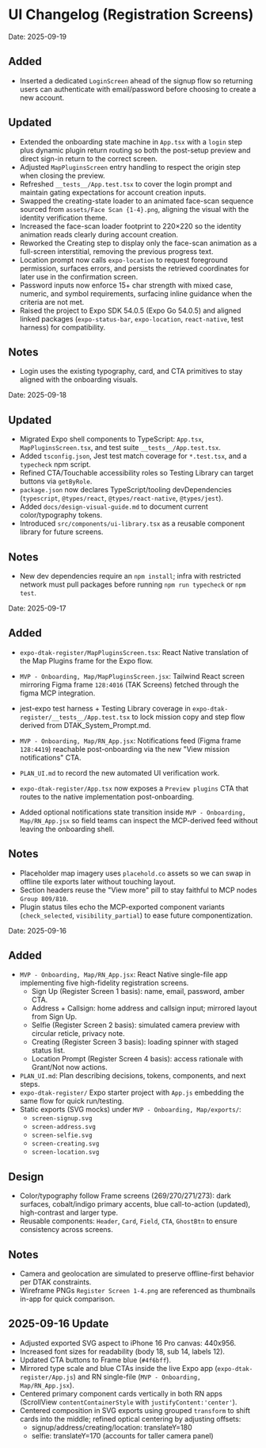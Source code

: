 # UI Changelog (Registration Screens)

Date: 2025-09-19

## Added
- Inserted a dedicated `LoginScreen` ahead of the signup flow so returning users can authenticate with email/password before choosing to create a new account.

## Updated
- Extended the onboarding state machine in `App.tsx` with a `login` step plus dynamic plugin return routing so both the post-setup preview and direct sign-in return to the correct screen.
- Adjusted `MapPluginsScreen` entry handling to respect the origin step when closing the preview.
- Refreshed `__tests__/App.test.tsx` to cover the login prompt and maintain gating expectations for account creation inputs.
- Swapped the creating-state loader to an animated face-scan sequence sourced from `assets/Face Scan {1-4}.png`, aligning the visual with the identity verification theme.
- Increased the face-scan loader footprint to 220×220 so the identity animation reads clearly during account creation.
- Reworked the Creating step to display only the face-scan animation as a full-screen interstitial, removing the previous progress text.
- Location prompt now calls `expo-location` to request foreground permission, surfaces errors, and persists the retrieved coordinates for later use in the confirmation screen.
- Password inputs now enforce 15+ char strength with mixed case, numeric, and symbol requirements, surfacing inline guidance when the criteria are not met.
- Raised the project to Expo SDK 54.0.5 (Expo Go 54.0.5) and aligned linked packages (`expo-status-bar`, `expo-location`, `react-native`, test harness) for compatibility.

## Notes
- Login uses the existing typography, card, and CTA primitives to stay aligned with the onboarding visuals.

Date: 2025-09-18

## Updated
- Migrated Expo shell components to TypeScript: `App.tsx`, `MapPluginsScreen.tsx`, and test suite `__tests__/App.test.tsx`.
- Added `tsconfig.json`, Jest test match coverage for `*.test.tsx`, and a `typecheck` npm script.
- Refined CTA/Touchable accessibility roles so Testing Library can target buttons via `getByRole`.
- `package.json` now declares TypeScript/tooling devDependencies (`typescript`, `@types/react`, `@types/react-native`, `@types/jest`).
- Added `docs/design-visual-guide.md` to document current color/typography tokens.
- Introduced `src/components/ui-library.tsx` as a reusable component library for future screens.

## Notes
- New dev dependencies require an `npm install`; infra with restricted network must pull packages before running `npm run typecheck` or `npm test`.

Date: 2025-09-17

## Added
- `expo-dtak-register/MapPluginsScreen.tsx`: React Native translation of the Map Plugins frame for the Expo flow.
- `MVP - Onboarding, Map/MapPluginsScreen.jsx`: Tailwind React screen mirroring Figma frame `128:4016` (TAK Screens) fetched through the figma MCP integration.
- jest-expo test harness + Testing Library coverage in `expo-dtak-register/__tests__/App.test.tsx` to lock mission copy and step flow derived from DTAK_System_Prompt.md.
- `MVP - Onboarding, Map/RN_App.jsx`: Notifications feed (Figma frame `128:4419`) reachable post-onboarding via the new "View mission notifications" CTA.

- `PLAN_UI.md` to record the new automated UI verification work.
- `expo-dtak-register/App.tsx` now exposes a `Preview plugins` CTA that routes to the native implementation post-onboarding.
- Added optional notifications state transition inside `MVP - Onboarding, Map/RN_App.jsx` so field teams can inspect the MCP-derived feed without leaving the onboarding shell.

## Notes
- Placeholder map imagery uses `placehold.co` assets so we can swap in offline tile exports later without touching layout.
- Section headers reuse the "View more" pill to stay faithful to MCP nodes `Group 809/810`.
- Plugin status tiles echo the MCP-exported component variants (`check_selected`, `visibility_partial`) to ease future componentization.


Date: 2025-09-16

## Added
- `MVP - Onboarding, Map/RN_App.jsx`: React Native single-file app implementing five high-fidelity registration screens.
  - Sign Up (Register Screen 1 basis): name, email, password, amber CTA.
  - Address + Callsign: home address and callsign input; mirrored layout from Sign Up.
  - Selfie (Register Screen 2 basis): simulated camera preview with circular reticle, privacy note.
  - Creating (Register Screen 3 basis): loading spinner with staged status list.
  - Location Prompt (Register Screen 4 basis): access rationale with Grant/Not now actions.
- `PLAN_UI.md`: Plan describing decisions, tokens, components, and next steps.
 - `expo-dtak-register/` Expo starter project with `App.js` embedding the same flow for quick run/testing.
 - Static exports (SVG mocks) under `MVP - Onboarding, Map/exports/`:
   - `screen-signup.svg`
   - `screen-address.svg`
   - `screen-selfie.svg`
   - `screen-creating.svg`
   - `screen-location.svg`

## Design
- Color/typography follow Frame screens (269/270/271/273): dark surfaces, cobalt/indigo primary accents, blue call-to-action (updated), high-contrast and larger type.
- Reusable components: `Header`, `Card`, `Field`, `CTA`, `GhostBtn` to ensure consistency across screens.

## Notes
- Camera and geolocation are simulated to preserve offline-first behavior per DTAK constraints.
- Wireframe PNGs `Register Screen 1-4.png` are referenced as thumbnails in-app for quick comparison.

## 2025-09-16 Update
- Adjusted exported SVG aspect to iPhone 16 Pro canvas: 440x956.
- Increased font sizes for readability (body 18, sub 14, labels 12).
- Updated CTA buttons to Frame blue (`#4f6bff`).
- Mirrored type scale and blue CTAs inside the live Expo app (`expo-dtak-register/App.js`) and RN single-file (`MVP - Onboarding, Map/RN_App.jsx`).
- Centered primary component cards vertically in both RN apps (ScrollView `contentContainerStyle` with `justifyContent:'center'`).
- Centered composition in SVG exports using grouped `transform` to shift cards into the middle; refined optical centering by adjusting offsets:
  - signup/address/creating/location: translateY=180
  - selfie: translateY=170 (accounts for taller camera panel)
